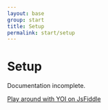 ```yaml
---
layout: base
group: start
title: Setup
permalink: start/setup
---
```


# Setup

<p class="hint hint--error">Documentation incomplete.</p>

<div class="m-t-8">
    <a class="btn btn--large" href="https://jsfiddle.net/0e8h8rer/17/">Play around with YOI on JsFiddle</a>
</div>